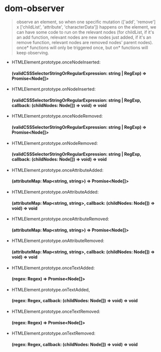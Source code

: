 # dom-observer
  > observe an element, so when one specific mutation (['add', 'remove'] x ['childList', 'attribute', 'characterData']) happens on the element, we can have some code to run on the relevant nodes (for childList, if it's an add function, relevant nodes are new nodes just added, if it's an remove function, relevant nodes are removed nodes' parent nodes). once* functions will only be triggered once, but on* functions will keep observing.


- HTMLElement.prototype.onceNodeInserted: 
  #### (validCSSSelectorStringOrRegularExpression: string | RegExp) => Promise<Node[]>
- HTMLElement.prototype.onNodeInserted:
  #### (validCSSSelectorStringOrRegularExpression: string | RegExp, callback: (childNodes: Node[]) => void) => void
- HTMLElement.prototype.onceNodeRemoved:
  #### (validCSSSelectorStringOrRegularExpression: string | RegExp) => Promise<Node[]>
- HTMLElement.prototype.onNodeRemoved:
  #### (validCSSSelectorStringOrRegularExpression: string | RegExp, callback: (childNodes: Node[]) => void) => void
- HTMLElement.prototype.onceAttributeAdded:
  #### (attributeMap: Map<string, string>) => Promise<Node[]>
- HTMLElement.prototype.onAttributeAdded:
  #### (attributeMap: Map<string, string>, callback: (childNodes: Node[]) => void) => void
- HTMLElement.prototype.onceAttributeRemoved:
  #### (attributeMap: Map<string, string>) => Promise<Node[]>
- HTMLElement.prototype.onAttributeRemoved:
  #### (attributeMap: Map<string, string>, callback: (childNodes: Node[]) => void) => void
- HTMLElement.prototype.onceTextAdded:
  #### (regex: Regex) => Promise<Node[]>
- HTMLElement.prototype.onTextAdded,
  #### (regex: Regex, callback: (childNodes: Node[]) => void) => void
- HTMLElement.prototype.onceTextRemoved:
  #### (regex: Regex) => Promise<Node[]>
- HTMLElement.prototype.onTextRemoved:
  #### (regex: Regex, callback: (childNodes: Node[]) => void) => void
